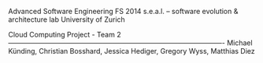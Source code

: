 Advanced Software Engineering FS 2014
s.e.a.l. – software evolution & architecture lab University of Zurich

Cloud Computing Project - Team 2
———————————————————————————————-
Michael Künding, Christian Bosshard, Jessica Hediger, Gregory Wyss, Matthias Diez